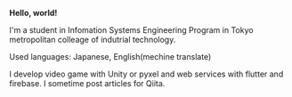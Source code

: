 __Hello, world!__

I'm a student in Infomation Systems Engineering Program in Tokyo metropolitan colleage of indutrial technology.

Used languages: Japanese, English(mechine translate)

I develop video game with Unity or pyxel and web services with flutter and firebase.
I sometime post articles for Qiita.
